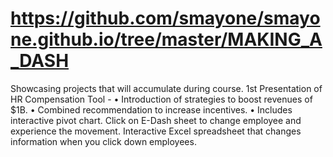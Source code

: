 # https://github.com/smayone/smayone.github.io/tree/master/MAKING_A_DASH
Showcasing projects that will accumulate during course.
1st Presentation of HR Compensation Tool - 
•	Introduction of strategies to boost revenues of $1B. 
•	Combined recommendation to increase incentives. 
•	Includes interactive pivot chart. Click on E-Dash sheet to change employee and experience the movement.
Interactive Excel spreadsheet that changes information when you click down employees.
